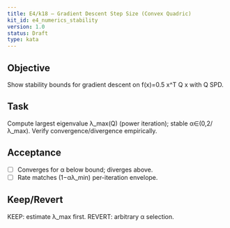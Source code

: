 ```yaml
---
title: E4/k18 — Gradient Descent Step Size (Convex Quadric)
kit_id: e4_numerics_stability
version: 1.0
status: Draft
type: kata
---
```

## Objective
Show stability bounds for gradient descent on f(x)=0.5 x^T Q x with Q SPD.
## Task
Compute largest eigenvalue λ_max(Q) (power iteration); stable α∈(0,2/λ_max). Verify convergence/divergence empirically.
## Acceptance
- [ ] Converges for α below bound; diverges above.
- [ ] Rate matches (1−αλ_min) per-iteration envelope.
## Keep/Revert
KEEP: estimate λ_max first. REVERT: arbitrary α selection.